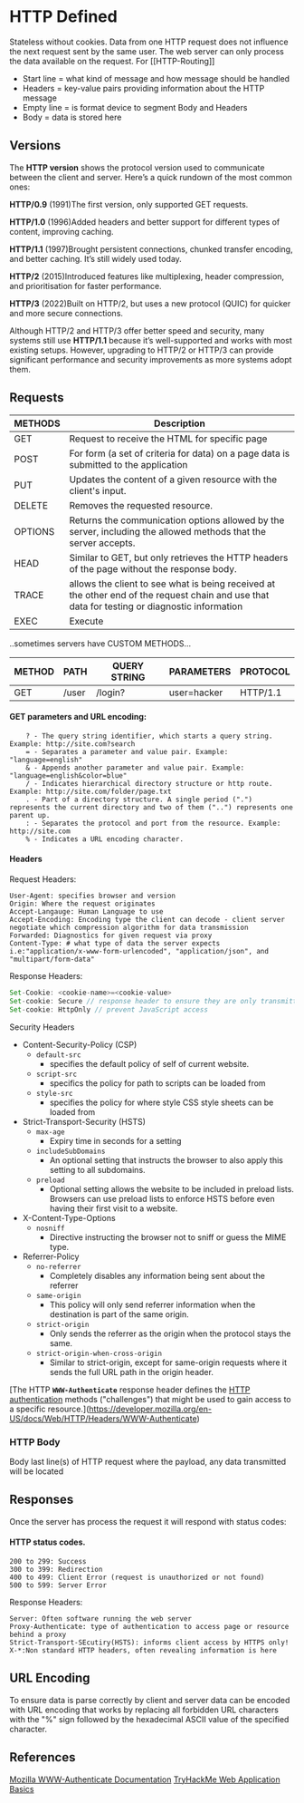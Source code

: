 # HTTP Defined

Stateless without cookies. Data from one HTTP request does not influence the next request sent by the same user. The web server can only process the data available on the request. For [[HTTP-Routing]]

- Start line = what kind of message and how message should be handled 
- Headers = key-value pairs providing information about the HTTP message
- Empty line = is format device to segment Body and Headers
- Body = data is stored here

## Versions

The **HTTP version** shows the protocol version used to communicate between the client and server. Here’s a quick rundown of the most common ones:

**HTTP/0.9** (1991)The first version, only supported GET requests.

**HTTP/1.0** (1996)Added headers and better support for different types of content, improving caching.

**HTTP/1.1** (1997)Brought persistent connections, chunked transfer encoding, and better caching. It’s still widely used today.

**HTTP/2** (2015)Introduced features like multiplexing, header compression, and prioritisation for faster performance.

**HTTP/3** (2022)Built on HTTP/2, but uses a new protocol (QUIC) for quicker and more secure connections.

Although HTTP/2 and HTTP/3 offer better speed and security, many systems still use **HTTP/1.1** because it’s well-supported and works with most existing setups. However, upgrading to HTTP/2 or HTTP/3 can provide significant performance and security improvements as more systems adopt them.
## Requests

METHODS | Description
--- | ---
GET | Request to receive the HTML for specific page 
POST | For form (a set of criteria for data) on a page data is submitted to the application
PUT |  Updates the content of a given resource with the client's input.
DELETE | Removes the requested resource.
OPTIONS | Returns the communication options allowed by the server, including the allowed methods that the server accepts.
HEAD | Similar to GET, but only retrieves the HTTP headers of the page without the response body.
TRACE | allows the client to see what is being received at the other end of the request chain and use that data for testing or diagnostic information
EXEC | Execute

..sometimes servers have CUSTOM METHODS...

METHOD | PATH | QUERY STRING | PARAMETERS | PROTOCOL
--- | --- | --- | --- | ---
GET |  	/user | /login? | user=hacker |	HTTP/1.1

#### GET parameters and URL encoding:
```
    ? - The query string identifier, which starts a query string. Example: http://site.com?search
    = - Separates a parameter and value pair. Example: "language=english"
    & - Appends another parameter and value pair. Example: "language=english&color=blue"
    / - Indicates hierarchical directory structure or http route. Example: http://site.com/folder/page.txt
    . - Part of a directory structure. A single period (".") represents the current directory and two of them ("..") represents one parent up.
    : - Separates the protocol and port from the resource. Example: http://site.com
    % - Indicates a URL encoding character.
```

#### Headers 

Request Headers:
```
User-Agent: specifies browser and version
Origin: Where the request originates
Accept-Langauge: Human Language to use
Accept-Encoding: Encoding type the client can decode - client server negotiate which compression algorithm for data transmission
Forwarded: Diagnostics for given request via proxy
Content-Type: # what type of data the server expects i.e:"application/x-www-form-urlencoded", "application/json", and "multipart/form-data"
```


Response Headers:
```javascript
Set-Cookie: <cookie-name>=<cookie-value>
Set-cookie: Secure // response header to ensure they are only transmitted over HTTPS
Set-cookie: HttpOnly // prevent JavaScript access
```

Security Headers
- Content-Security-Policy (CSP)
	- `default-src`
	    - specifies the default policy of self of current website.    
	- `script-src`
	    - specifics the policy for path to scripts can be loaded from
	- `style-src` 
	    - specifies the policy for where style CSS style sheets can be loaded from
- Strict-Transport-Security (HSTS)
	- `max-age` 
	    - Expiry time in seconds for a setting 
	- `includeSubDomains`  
	    - An optional setting that instructs the browser to also apply this setting to all subdomains.     
	- `preload`
		- Optional setting allows the website to be included in preload lists. Browsers can use preload lists to enforce HSTS before even having their first visit to a website.
- X-Content-Type-Options
	- `nosniff`
		- Directive instructing the browser not to sniff or guess the MIME type.
- Referrer-Policy
	- `no-referrer`  
	    - Completely disables any information being sent about the referrer  
	- `same-origin`  
	    - This policy will only send referrer information when the destination is part of the same origin.
	- `strict-origin`
	    - Only sends the referrer as the origin when the protocol stays the same.   
	- `strict-origin-when-cross-origin`
	    - Similar to strict-origin, except for same-origin requests where it sends the full URL path in the origin header.


[The HTTP **`WWW-Authenticate`** response header defines the [HTTP authentication](https://developer.mozilla.org/en-US/docs/Web/HTTP/Authentication) methods ("challenges") that might be used to gain access to a specific resource.](https://developer.mozilla.org/en-US/docs/Web/HTTP/Headers/WWW-Authenticate)

### HTTP Body

Body last line(s) of HTTP request where the payload, any data transmitted will be located


## Responses
Once the server has process the request it will respond with status codes:

#### HTTP status codes.

    200 to 299: Success
    300 to 399: Redirection
    400 to 499: Client Error (request is unauthorized or not found)
    500 to 599: Server Error

Response Headers:
```
Server: Often software running the web server
Proxy-Authenticate: type of authentication to access page or resource behind a proxy
Strict-Transport-SEcutiry(HSTS): informs client access by HTTPS only!
X-*:Non standard HTTP headers, often revealing information is here
```


## URL Encoding

To ensure data is parse correctly by client and server data can be encoded with URL encoding that  works by replacing all forbidden URL characters with the "%" sign followed by the hexadecimal ASCII value of the specified character.


## References

[Mozilla WWW-Authenticate Documentation](https://developer.mozilla.org/en-US/docs/Web/HTTP/Headers/WWW-Authenticate)
[TryHackMe Web Application Basics](https://tryhackme.com/room/webapplicationbasics)
